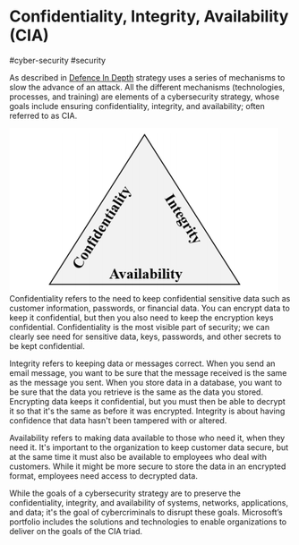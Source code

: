 # Confidentiality, Integrity, Availability (CIA)
#cyber-security #security 

As described in [Defence In Depth](Cyber%20Security/Cloud%20Security/Defence%20In%20Depth.md) strategy uses a series of mechanisms to slow the advance of an attack. All the different mechanisms (technologies, processes, and training) are elements of a cybersecurity strategy, whose goals include ensuring confidentiality, integrity, and availability; often referred to as CIA.

![Pasted image 20230204162218](Microservice%20Architecture/Attachments/Pasted%20image%2020230204162218.png)
Confidentiality refers to the need to keep confidential sensitive data such as customer information, passwords, or financial data. You can encrypt data to keep it confidential, but then you also need to keep the encryption keys confidential. Confidentiality is the most visible part of security; we can clearly see need for sensitive data, keys, passwords, and other secrets to be kept confidential.

Integrity refers to keeping data or messages correct. When you send an email message, you want to be sure that the message received is the same as the message you sent. When you store data in a database, you want to be sure that the data you retrieve is the same as the data you stored. Encrypting data keeps it confidential, but you must then be able to decrypt it so that it's the same as before it was encrypted. Integrity is about having confidence that data hasn't been tampered with or altered.

Availability refers to making data available to those who need it, when they need it. It's important to the organization to keep customer data secure, but at the same time it must also be available to employees who deal with customers. While it might be more secure to store the data in an encrypted format, employees need access to decrypted data.

While the goals of a cybersecurity strategy are to preserve the confidentiality, integrity, and availability of systems, networks, applications, and data; it's the goal of cybercriminals to disrupt these goals. Microsoft’s portfolio includes the solutions and technologies to enable organizations to deliver on the goals of the CIA triad.
